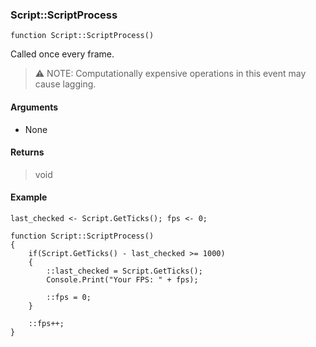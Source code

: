 ### Script::ScriptProcess
```Squirrel
function Script::ScriptProcess()
```

Called once every frame.

> :warning: NOTE: Computationally expensive operations in this event may cause lagging.

#### Arguments
- None

#### Returns
> void

#### Example
```Squirrel
last_checked <- Script.GetTicks(); fps <- 0;

function Script::ScriptProcess()
{
    if(Script.GetTicks() - last_checked >= 1000)
    {
        ::last_checked = Script.GetTicks();
        Console.Print("Your FPS: " + fps);

        ::fps = 0;
    }

    ::fps++;
}
```